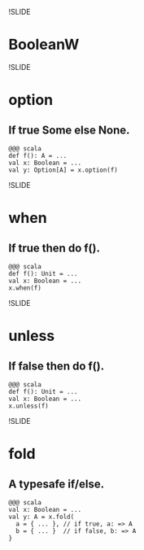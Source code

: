!SLIDE
# BooleanW

!SLIDE
# option
## If true Some else None.

    @@@ scala
    def f(): A = ...
    val x: Boolean = ...
    val y: Option[A] = x.option(f)

!SLIDE
# when
## If true then do f().
  
    @@@ scala
    def f(): Unit = ...
    val x: Boolean = ...
    x.when(f)

!SLIDE
# unless
## If false then do f().

    @@@ scala
    def f(): Unit = ...
    val x: Boolean = ...
    x.unless(f)

!SLIDE
# fold
## A typesafe if/else.

    @@@ scala
    val x: Boolean = ...
    val y: A = x.fold(
      a = { ... }, // if true, a: => A
      b = { ... }  // if false, b: => A
    }

